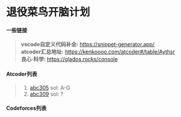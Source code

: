 # 退役菜鸟开脑计划

#### 一些链接
> **vscode自定义代码补全:**  https://snippet-generator.app/ \
> **atcoder汇总地址:** https://kenkoooo.com/atcoder#/table/Aythsr \
> **良心·科学:** https://glados.rocks/console 

#### Atcoder列表
> 1. [abc305](https://atcoder.jp/contests/abc305)  sol: A-G
> 2. [abc309](https://atcoder.jp/contests/abc309)  sol: ?
> 
> 

#### Codeforces列表
> 
> 
> 

